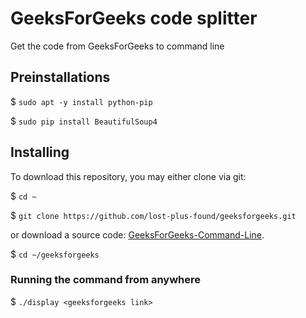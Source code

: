 # GeeksForGeeks code splitter
Get the code from GeeksForGeeks to command line

## Preinstallations

$ `sudo apt -y install python-pip`

$ `sudo pip install BeautifulSoup4`

## Installing

To download this repository, you may either clone via git:

$ `cd ~`

$ `git clone https://github.com/lost-plus-found/geeksforgeeks.git`

or download a source code: [GeeksForGeeks-Command-Line](https://github.com/lost-plus-found/geeksforgeeks/archive/master.zip).

$ `cd ~/geeksforgeeks`

### Running the command from anywhere

$ `./display <geeksforgeeks link>`

